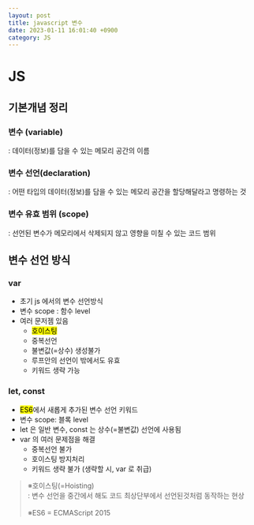 ```yaml
---
layout: post
title: javascript 변수
date: 2023-01-11 16:01:40 +0900
category: JS
---
```

# JS
## 기본개념 정리
### **변수 (variable)**
: 데이터(정보)를 담을 수 있는 메모리 공간의 이름

### **변수 선언(declaration)**
: 어떤 타입의 데이터(정보)를 담을 수 있는 메모리 공간을 할당해달라고 명령하는 것


### **변수 유효 범위 (scope)**
: 선언된 변수가 메모리에서 삭제되지 않고 영향을 미칠 수 있는 코드 범위

## 변수 선언 방식
### **var**
* 초기 js 에서의 변수 선언방식
* 변수 scope : 함수 level
* 여러 문저젬 있음
  + <mark>호이스팅</mark>
  + 중복선언
  + 불변값(=상수) 생성불가
  + 루프안의 선언이 밖에서도 유효
  + 키워드 생략 가능

### **let, const**
* <mark>ES6</mark>에서 새롭게 추가된 변수 선언 키워드
* 변수 scope: 블록 level
* let 은 일반 변수, const 는 상수(=불변값) 선언에 사용됨
* var 의 여러 문제점을 해결
  + 중복선언 불가
  + 호이스팅 방지처리
  + 키워드 생략 불가 (생략할 시, var 로 취급)

>※호이스팅(=Hoisting)<br>
: 변수 선언을 중간에서 해도 코드 최상단부에서 선언된것처럼 동작하는 현상<br><br>
※ES6 = ECMAScript 2015